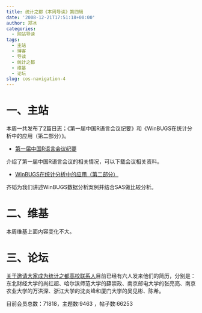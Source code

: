 ```yaml
---
title: 统计之都《本周导读》第四辑
date: '2008-12-21T17:51:18+00:00'
author: 郑冰
categories:
  - 网站导读
tags:
  - 主站
  - 博客
  - 导读
  - 统计之都
  - 维基
  - 论坛
slug: cos-navigation-4
---
```


# 一、主站

本周一共发布了2篇日志；《第一届中国R语言会议纪要》和《WinBUGS在统计分析中的应用（第二部分）》。

  * [第一届中国R语言会议纪要](https://cos.name/2008/12/1st-chinese-r-conference-summary/)

介绍了第一届中国R语言会议的相关情况，可以下载会议相关资料。

  * [WinBUGS在统计分析中的应用（第二部分）](https://cos.name/2008/12/statistical-analysis-and-winbugs-part-2/)

齐韬为我们讲述WinBUGS数据分析案例并结合SAS做比较分析。

# 二、维基

本周维基上面内容变化不大。

# 三、论坛

[关于邀请大家成为统计之都高校联系人](https://cos.name/cn/topic/13026)目前已经有六人发来他们的简历，分别是：东北财经大学的尚红超、哈尔滨师范大学的薛崇政、南京邮电大学的张亮亮、南京农业大学的万洪深、浙江大学的沈炎峰和厦门大学的吴见彬、陈希。

目前会员总数：71818，主题数:9463 ，帖子数:66253
